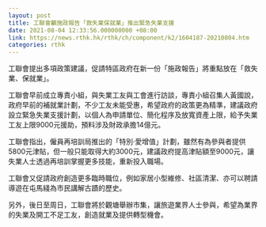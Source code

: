 ```yaml
---
layout: post
title: 工聯會籲施政報告「救失業保就業」推出緊急失業支援
date: 2021-08-04 12:33:56.000000000 +08:00
link: https://news.rthk.hk/rthk/ch/component/k2/1604187-20210804.htm
categories: rthk
---
```


工聯會提出多項政策建議，促請特區政府在新一份「施政報告」將重點放在「救失業、保就業」。

工聯會早前成立專責小組，與失業工友與工會進行訪談，專責小組召集人黃國說，政府早前的補就業計劃，不少工友未能受惠，希望政府的政策更為精準，建議政府設立緊急失業支援計劃，以個人為申請單位、簡化程序及放寬資產上限，給予失業工友上限9000元援助，預料涉及財政承擔14億元。

工聯會指出，僱員再培訓局推出的「特別‧愛增值」計劃，雖然有為參與者提供5800元津貼，但一般只能取得大約3000元，建議政府提高津貼額至9000元，讓失業人士透過再培訓掌握更多技能，重新投入職場。

工聯會又促請政府創造更多臨時職位，例如家居小型維修、社區清潔、亦可以聘請導遊在屯馬綫為市民講解古蹟的歷史。

另外，後日至周日，工聯會將於觀塘舉辦市集，讓旅遊業界人士參與，希望為業界的失業及開工不足工友，創造就業及提供轉型機會。
